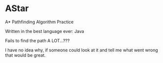 # AStar
A* Pathfinding Algorithm Practice

Written in the best language ever: Java

Fails to find the path A LOT...???

I have no idea why, if someone could look at it and tell me what went wrong that would be great.
